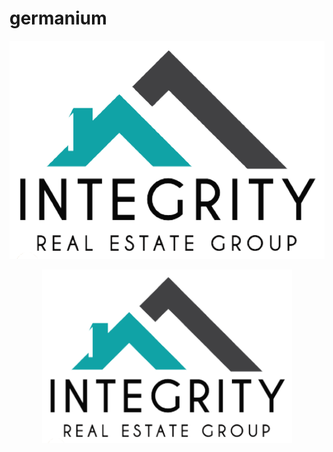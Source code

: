 # germanium




<p align="center">
  <img src="HTML/img/hologo.png" />
</p>




<center><img src="HTML/img/hologo.png" width="400" ></center>

